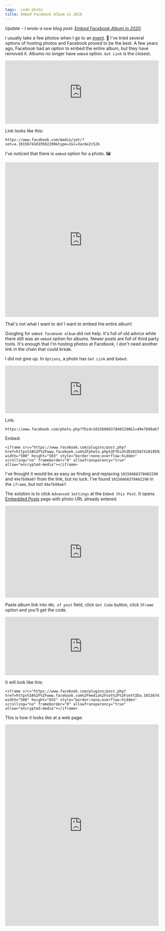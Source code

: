 ```yaml
---
tags:  code photo
title: Embed Facebook Album in 2018
---
```

*Update - I wrote a new blog post: [Embed Facebook Album in 2020](/embed-facebook-album-2020).*

I usually take a few photos when I go to an [event](/event). 📸 I've tried several options of hosting photos and Facebook proved to be the best. A few years ago, Facebook had an option to embed the entire album, but they have removed it. Albums no longer have `embed` option. `Get Link` is the closest.

<iframe src="https://www.facebook.com/plugins/post.php?href=https%3A%2F%2Fwww.facebook.com%2Fzeljko.filipin%2Fposts%2F10156741026372290%3A0&width=500" width="500" height="206" style="border:none;overflow:hidden" scrolling="no" frameborder="0" allowTransparency="true" allow="encrypted-media"></iframe>

Link looks like this:

    https://www.facebook.com/media/set/?set=a.10156741019502290&type=1&l=3ac6e2c52b

I've noticed that there is `embed` option for a photo. 🖼

<iframe src="https://www.facebook.com/plugins/post.php?href=https%3A%2F%2Fwww.facebook.com%2Fphoto.php%3Ffbid%3D10156741019592290%26set%3Da.10156741019502290%26type%3D3&width=500" width="500" height="503" style="border:none;overflow:hidden" scrolling="no" frameborder="0" allowTransparency="true" allow="encrypted-media"></iframe>


That's not what I want to do! I want to embed the entire album!

Googling for `embed facebook album` did not help. It's full of old advice while there still was an `embed` option for albums. Newer posts are full of third party tools. It's enough that I'm hosting photos at Facebook, I don't need another link in the chain that could break.

I did not give up. In `Options`, a photo has `Get Link` and `Embed`.

<iframe src="https://www.facebook.com/plugins/post.php?href=https%3A%2F%2Fwww.facebook.com%2Fphoto.php%3Ffbid%3D10156741019577290%26set%3Da.10156741019502290%26type%3D3&width=500" width="500" height="155" style="border:none;overflow:hidden" scrolling="no" frameborder="0" allowTransparency="true" allow="encrypted-media"></iframe>

Link:

    https://www.facebook.com/photo.php?fbid=10156668378402290&l=49e7b99a67

Embed:

    <iframe src="https://www.facebook.com/plugins/post.php?href=https%3A%2F%2Fwww.facebook.com%2Fphoto.php%3Ffbid%3D10156741019592290%26set%3Da.10156741019502290%26type%3D3&width=500" width="500" height="503" style="border:none;overflow:hidden" scrolling="no" frameborder="0" allowTransparency="true" allow="encrypted-media"></iframe>

I've thought it would be as easy as finding and replacing `10156668378402290` and `49e7b99a67` from the link, but no luck. I've found `10156668378402290` in the `iframe`, but not `49e7b99a67`.

The solution is to click `Advanced Settings` at the `Embed this Post`. It opens [Embedded Posts](https://developers.facebook.com/docs/plugins/embedded-posts) page with photo URL already entered.

<iframe src="https://www.facebook.com/plugins/post.php?href=https%3A%2F%2Fwww.facebook.com%2Fphoto.php%3Ffbid%3D10156741408292290%26set%3Da.10156741019502290%26type%3D3&width=500" width="500" height="299" style="border:none;overflow:hidden" scrolling="no" frameborder="0" allowTransparency="true" allow="encrypted-media"></iframe>

Paste album link into `URL of post` field, click `Get Code` button, click `IFrame` option and you'll get the code.

<iframe src="https://www.facebook.com/plugins/post.php?href=https%3A%2F%2Fwww.facebook.com%2Fphoto.php%3Ffbid%3D10156741413492290%26set%3Da.10156741019502290%26type%3D3&width=500" width="500" height="190" style="border:none;overflow:hidden" scrolling="no" frameborder="0" allowTransparency="true" allow="encrypted-media"></iframe>

It will look like this:

    <iframe src="https://www.facebook.com/plugins/post.php?href=https%3A%2F%2Fwww.facebook.com%2Fmedia%2Fset%2F%3Fset%3Da.10156741019502290%26type%3D1%26l%3D3ac6e2c52b&width=500&show_text=true&height=655&appId" width="500" height="655" style="border:none;overflow:hidden" scrolling="no" frameborder="0" allowTransparency="true" allow="encrypted-media"></iframe>

This is how it looks like at a web page:

<iframe src="https://www.facebook.com/plugins/post.php?href=https%3A%2F%2Fwww.facebook.com%2Fmedia%2Fset%2F%3Fset%3Da.10156741019502290%26type%3D1%26l%3D3ac6e2c52b&width=500&show_text=true&height=655&appId" width="500" height="655" style="border:none;overflow:hidden" scrolling="no" frameborder="0" allowTransparency="true" allow="encrypted-media"></iframe>
